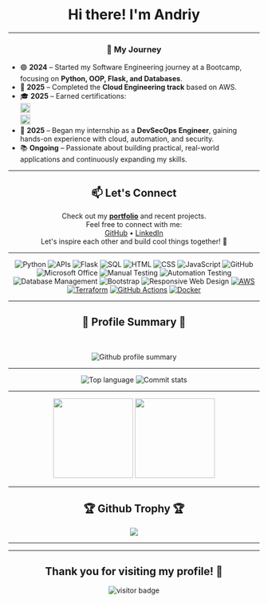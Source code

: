 <div align="center">

# Hi there! I'm Andriy

</div>

---

<div align="center">

### 📌 My Journey

</div>

- 🟢 **2024** – Started my Software Engineering journey at a Bootcamp, focusing on **Python, OOP, Flask, and Databases**.  
- 🚀 **2025** – Completed the **Cloud Engineering track** based on AWS.  
- 🎓 **2025** – Earned certifications:  
  <img src="https://img.shields.io/badge/AWS%20Cloud%20Practitioner-232F3E?style=flat-square&logo=amazonaws&logoColor=white" alt="AWS Cloud Practitioner" height="20"/>  
  <img src="https://img.shields.io/badge/Terraform%20Associate-844FBA?style=flat-square&logo=terraform&logoColor=white" alt="Terraform Associate" height="20"/>  
- 🔐 **2025** – Began my internship as a **DevSecOps Engineer**, gaining hands-on experience with cloud, automation, and security.  
- 📚 **Ongoing** – Passionate about building practical, real-world applications and continuously expanding my skills.  

</div>

---

<div align="center">

## 📫 Let's Connect

Check out my [**portfolio**](https://github.com/mazdaratti?tab=repositories) and recent projects.  
Feel free to connect with me:  
[GitHub](https://github.com/mazdaratti) • [LinkedIn](https://www.linkedin.com/in/andriy-bulashov/)  
Let's inspire each other and build cool things together! 🚀  

</div>

---

<div align="center">
  
![Python](https://img.shields.io/badge/-Python-3776AB?style=flat&logo=python&logoColor=white) ![APIs](https://img.shields.io/badge/-APIs-00457C?style=flat&logo=api&logoColor=white) ![Flask](https://img.shields.io/badge/-Flask-000000?style=flat&logo=flask&logoColor=white) ![SQL](https://img.shields.io/badge/-SQL-CC2927?style=flat&logo=microsoft-sql-server&logoColor=white) ![HTML](https://img.shields.io/badge/-HTML-E34F26?style=flat&logo=html5&logoColor=white)  ![CSS](https://img.shields.io/badge/-CSS-1572B6?style=flat&logo=css3&logoColor=white) ![JavaScript](https://img.shields.io/badge/-JavaScript-F7DF1E?style=flat&logo=javascript&logoColor=white) ![GitHub](https://img.shields.io/badge/-GitHub-181717?style=flat&logo=github&logoColor=white)  ![Microsoft Office](https://img.shields.io/badge/-Microsoft%20Office-D83B01?style=flat&logo=microsoft-office&logoColor=white)  ![Manual Testing](https://img.shields.io/badge/-Manual%20Testing-007396?style=flat&logo=checkmarx&logoColor=white) ![Automation Testing](https://img.shields.io/badge/-Automation%20Testing-6DB33F?style=flat&logo=checkmarx&logoColor=white) ![Database Management](https://img.shields.io/badge/-DBMS-003B57?style=flat&logo=databricks&logoColor=white) ![Bootstrap](https://img.shields.io/badge/-Bootstrap-563D7C?style=flat&logo=bootstrap&logoColor=white)  ![Responsive Web Design](https://img.shields.io/badge/-Responsive%20Web%20Design-1572B6?style=flat&logo=css3&logoColor=white)  [![AWS](https://img.shields.io/badge/AWS_Cloud-FF9900?logo=amazonaws&logoColor=white)](https://aws.amazon.com) [![Terraform](https://img.shields.io/badge/Terraform-7B42BC?logo=terraform&logoColor=white)](https://www.terraform.io) [![GitHub Actions](https://img.shields.io/badge/GitHub_Actions-2088FF?logo=github-actions&logoColor=white)](https://github.com/features/actions) [![Docker](https://img.shields.io/badge/Docker-2496ED?logo=docker&logoColor=white)](https://www.docker.com)

</div>

---

<div align="center">
<h2 align="center">🌟 Profile Summary 🌟</h2>
<br>

  ![Github profile summary](https://github-profile-summary-cards.vercel.app/api/cards/profile-details?username=Mazdaratti&count_private=true&include_all_commits=true&theme=dark&v=9)
</div>

<hr>
<div align="center">
  
  ![Top language](http://github-profile-summary-cards.vercel.app/api/cards/repos-per-language?username=mazdaratti&count_private=true&include_all_commits=true&theme=dark&v=9)
  ![Commit stats](http://github-profile-summary-cards.vercel.app/api/cards/productive-time?username=mazdaratti&count_private=true&include_all_commits=true&theme=dark&utcOffset=8&v=9)
  
</div>

<hr>
<div align="center">
  <img src="https://github-readme-stats.vercel.app/api?username=mazdaratti&theme=dark&include_all_commits=true&count_private=true&show_icons=true&hide_border=true&layout=compact&hide=discussions&disable_animations=false&v=9" height="160" />
  <img src="https://streak-stats.demolab.com/?user=mazdaratti&count_private=true&include_all_commits=true&theme=dark&v=9" height="160" />
</div>

<hr>

<div align="center">
<h2 align="center">🏆 Github Trophy 🏆</h2>  
<p align="center"> <img src="https://github-trophies.vercel.app/?username=mazdaratti&count_private=true&include_all_commits=true&v=9&rank=SSS,SS,S,AAA,AA,A,B,C" />
</div>

<hr>
  
<!--
<div align="center">
<h2 align="center">🔥 Streak Stats 🔥</h2>
<br>


![GitHub Streak](https://streak-stats.demolab.com/?user=mazdaratti&count_private=true&include_all_commits=true&theme=dark&cache_bust=15)
</div>

<div align="center">
<br>
  
  ![Cards stats](https://github-readme-stats.vercel.app/api?username=mazdaratti&theme=dark&include_all_commits=true&count_private=true&show_icons=true&hide_border=true&layout=compact&hide=discussions&disable_animations=false&v=15)
  ![GitHub Streak](https://streak-stats.demolab.com/?user=mazdaratti&count_private=true&include_all_commits=true&theme=dark&v=15)
  
</div>

-->


<!--
## 📊 GitHub Stats

<p align="center">
  <img src="https://github-trophies.vercel.app/?username=mazdaratti&rank=SSS,SS,S,AAA,AA,A,B,C" />
  <p align="center"><a href="https://github.com/ryo-ma/github-profile-trophy"><img src="https://github-profile-trophy.vercel.app/?username=mazdaratti&rank=-C&margin-w=15&no-bg=true&no-frame=true&cache_bust=1" alt="mazdaratti" /></a> </p>
</p>
-->
<!-- Fork by screw-hand 
![](https://github-profile-trophy.screw-hand.vercel.app/?username=mazdaratti&theme=onedark&column=-1&rank=SSS,SS,S,AAA,AA,A,B,C&no-frame=true&no-bg=true&margin-w=6)
-->

<p align="center">
  <!--
  <img height="170" src="https://github-readme-stats.vercel.app/api?username=mazdaratti&theme=github_dark_dimmed&show_icons=true&hide_border=true&layout=compact&hide=discussions&disable_animations=falsev=11">
  <img height="170" src="https://github-readme-stats.vercel.app/api/top-langs/?username=mazdaratti&theme=github_dark_dimmed&layout=compact&langs_count=8&hide_border=true&exclude_repo=AI-RPG-Game&disable_animations=false&v=11,dotfiles">

  <img src="https://github-profile-trophy.vercel.app/?username=mazdaratti&theme=onedark&no-frame=true&column=4&margin-w=5&margin-h=5&disable_animations=false&v=11">
  ![Cards stats](http://github-profile-summary-cards.vercel.app/api/cards/stats?username=mazdaratti&count_private=true&include_all_commits=true&theme=dark&v=15)
  -->
</p>

---

<div align="center">

## Thank you for visiting my profile! 🌟  
![visitor badge](https://visitor-badge.laobi.icu/badge?page_id=mazdaratti.visitor-badge&format=true)

</div>

